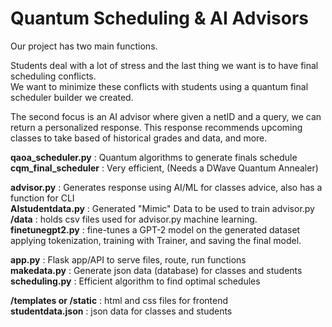 # Quantum Scheduling & AI Advisors

Our project has two main functions.

Students deal with a lot of stress and the last thing we want is to have final scheduling conflicts.\
We want to minimize these conflicts with students using a quantum final scheduler builder we created.

The second focus is an AI advisor where given a netID and a query, we can return a personalized response.
This response recommends upcoming classes to take based of historical grades and data, and more.

**qaoa_scheduler.py** : Quantum algorithms to generate finals schedule\
**cqm_final_scheduler** : Very efficient, (Needs a DWave Quantum Annealer)

**advisor.py** : Generates response using AI/ML for classes advice, also has a function for CLI\
**AIstudentdata.py** : Generated "Mimic" Data to be used to train advisor.py\
**/data** : holds csv files used for advisor.py machine learning.
**finetunegpt2.py** : fine-tunes a GPT-2 model on the generated dataset applying tokenization, training with Trainer, and saving the final model.

**app.py** : Flask app/API to serve files, route, run functions\
**makedata.py** : Generate json data (database) for classes and students\
**scheduling.py** : Efficient algorithm to find optimal schedules

**/templates or /static** : html and css files for frontend\
**studentdata.json** : json data for classes and students
